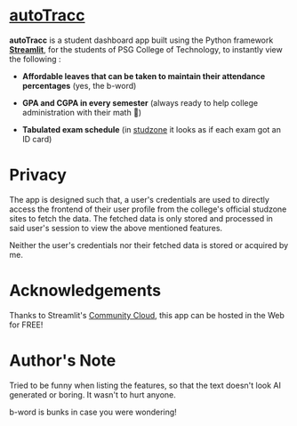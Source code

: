 # [autoTracc](autotracc.streamlit.app) 

**autoTracc** is a student dashboard app built using the Python framework [**Streamlit**](https://streamlit.io/), for the students of PSG College of Technology,
to instantly view the following :

+ **Affordable leaves that can be taken to maintain their attendance percentages** (yes, the b-word)

+ **GPA and CGPA in every semester** (always ready to help college administration with their math 🤗)

+ **Tabulated exam schedule** (in [studzone](https://ecampus.psgtech.ac.in/studzone) it looks as if each exam got an ID card)

<p></p>

# Privacy
The app is designed such that, a user's credentials are used to directly access the frontend of their user profile from the college's official studzone sites to fetch the data. The fetched data is only stored and processed in said user's session to view the above mentioned features.

Neither the user's credentials nor their fetched data is stored or acquired by me.

# Acknowledgements

Thanks to Streamlit's [Community Cloud](https://streamlit.io/cloud), this app can be hosted in the Web for FREE!


# Author's Note
Tried to be funny when listing the features, so that the text doesn't look AI generated or boring. It wasn't to hurt anyone.

b-word is bunks in case you were wondering!